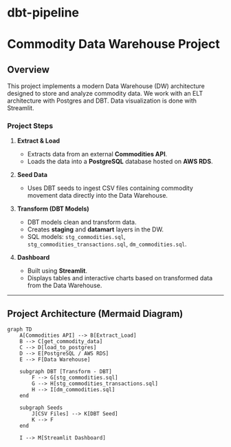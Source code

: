 # dbt-pipeline

# Commodity Data Warehouse Project

## Overview

This project implements a modern Data Warehouse (DW) architecture designed to store and analyze commodity data. We work with an ELT architecture with Postgres and DBT. Data visualization is done with Streamlit.

### Project Steps

1. **Extract & Load**

   - Extracts data from an external **Commodities API**.
   - Loads the data into a **PostgreSQL** database hosted on **AWS RDS**.

2. **Seed Data**

   - Uses DBT seeds to ingest CSV files containing commodity movement data directly into the Data Warehouse.

3. **Transform (DBT Models)**

   - DBT models clean and transform data.
   - Creates **staging** and **datamart** layers in the DW.
   - SQL models: `stg_commodities.sql`, `stg_commodities_transactions.sql`, `dm_commodities.sql`.

4. **Dashboard**
   - Built using **Streamlit**.
   - Displays tables and interactive charts based on transformed data from the Data Warehouse.

---

## Project Architecture (Mermaid Diagram)

```mermaid
graph TD
    A[Commodities API] --> B[Extract_Load]
    B --> C[get_commodity_data]
    C --> D[load_to_postgres]
    D --> E[PostgreSQL / AWS RDS]
    E --> F[Data Warehouse]

    subgraph DBT [Transform - DBT]
        F --> G[stg_commodities.sql]
        G --> H[stg_commodities_transactions.sql]
        H --> I[dm_commodities.sql]
    end

    subgraph Seeds
        J[CSV Files] --> K[DBT Seed]
        K --> F
    end

    I --> M[Streamlit Dashboard]
```
